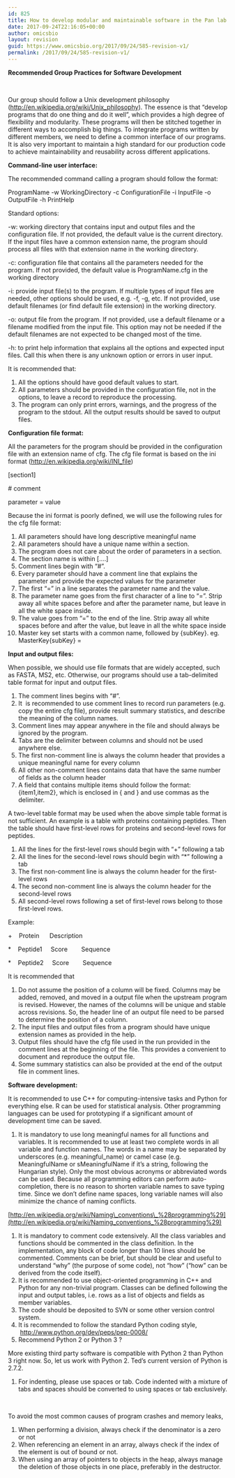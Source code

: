 ```yaml
---
id: 825
title: How to develop modular and maintainable software in the Pan lab
date: 2017-09-24T22:16:05+00:00
author: omicsbio
layout: revision
guid: https://www.omicsbio.org/2017/09/24/585-revision-v1/
permalink: /2017/09/24/585-revision-v1/
---
```

**Recommended Group Practices for Software Development**

&nbsp;

Our group should follow a Unix development philosophy (<http://en.wikipedia.org/wiki/Unix_philosophy>). The essence is that “develop programs that do one thing and do it well”, which provides a high degree of flexibility and modularity. These programs will then be stitched together in different ways to accomplish big things. To integrate programs written by different members, we need to define a common interface of our programs. It is also very important to maintain a high standard for our production code to achieve maintainability and reusability across different applications.

**Command-line user interface:**

The recommended command calling a program should follow the format:

ProgramName -w WorkingDirectory -c ConfigurationFile -i InputFile -o OutputFile -h PrintHelp

Standard options:

-w: working directory that contains input and output files and the configuration file. If not provided, the default value is the current directory. If the input files have a common extension name, the program should process all files with that extension name in the working directory.

-c: configuration file that contains all the parameters needed for the program. If not provided, the default value is ProgramName.cfg in the working directory

-i: provide input file(s) to the program. If multiple types of input files are needed, other options should be used, e.g. -f, -g, etc. If not provided, use default filenames (or find default file extension) in the working directory.

-o: output file from the program. If not provided, use a default filename or a filename modified from the input file. This option may not be needed if the default filenames are not expected to be changed most of the time.

-h: to print help information that explains all the options and expected input files. Call this when there is any unknown option or errors in user input.

It is recommended that:

  1. All the options should have good default values to start.
  2. All parameters should be provided in the configuration file, not in the options, to leave a record to reproduce the processing.
  3. The program can only print errors, warnings, and the progress of the program to the stdout. All the output results should be saved to output files.

**Configuration file format:**

All the parameters for the program should be provided in the configuration file with an extension name of cfg. The cfg file format is based on the ini format (<http://en.wikipedia.org/wiki/INI_file>)

[section1]

\# comment

parameter = value

Because the ini format is poorly defined, we will use the following rules for the cfg file format:

  1. All parameters should have long descriptive meaningful name
  2. All parameters should have a unique name within a section.
  3. The program does not care about the order of parameters in a section.
  4. The section name is within [&#8230;.]
  5. Comment lines begin with “#”.
  6. Every parameter should have a comment line that explains the parameter and provide the expected values for the parameter
  7. The first “=” in a line separates the parameter name and the value.
  8. The parameter name goes from the first character of a line to “=”. Strip away all white spaces before and after the parameter name, but leave in all the white space inside.
  9. The value goes from “=” to the end of the line. Strip away all white spaces before and after the value, but leave in all the white space inside
 10. Master key set starts with a common name, followed by {subKey}. eg. MasterKey{subKey} =

**Input and output files:**

When possible, we should use file formats that are widely accepted, such as FASTA, MS2, etc. Otherwise, our programs should use a tab-delimited table format for input and output files.

  1. The comment lines begins with “#”.
  2. It  is recommended to use comment lines to record run parameters (e.g. copy the entire cfg file), provide result summary statistics, and describe the meaning of the column names.
  3. Comment lines may appear anywhere in the file and should always be ignored by the program.
  4. Tabs are the delimiter between columns and should not be used anywhere else.
  5. The first non-comment line is always the column header that provides a unique meaningful name for every column
  6. All other non-comment lines contains data that have the same number of fields as the column header
  7. A field that contains multiple items should follow the format: {item1,item2}, which is enclosed in { and } and use commas as the delimiter.

A two-level table format may be used when the above simple table format is not sufficient. An example is a table with proteins containing peptides. Then the table should have first-level rows for proteins and second-level rows for peptides.

  1. All the lines for the first-level rows should begin with “+” following a tab
  2. All the lines for the second-level rows should begin with “*” following a tab
  3. The first non-comment line is always the column header for the first-level rows
  4. The second non-comment line is always the column header for the second-level rows
  5. All second-level rows following a set of first-level rows belong to those first-level rows.

Example:

+    Protein      Description

*    Peptide1     Score        Sequence

*    Peptide2     Score        Sequence

It is recommended that

  1. Do not assume the position of a column will be fixed. Columns may be added, removed, and moved in a output file when the upstream program is revised. However, the names of the columns will be unique and stable across revisions. So, the header line of an output file need to be parsed to determine the position of a column.
  2. The input files and output files from a program should have unique extension names as provided in the help.
  3. Output files should have the cfg file used in the run provided in the comment lines at the beginning of the file. This provides a convenient to document and reproduce the output file.
  4. Some summary statistics can also be provided at the end of the output file in comment lines.

**Software development:**

It is recommended to use C++ for computing-intensive tasks and Python for everything else. R can be used for statistical analysis. Other programming languages can be used for prototyping if a significant amount of development time can be saved.

  1. It is mandatory to use long meaningful names for all functions and variables. It is recommended to use at least two complete words in all variable and function names. The words in a name may be separated by underscores (e.g. meaningful_name) or camel case (e.g. MeaningfulName or sMeaningfulName if it’s a string, following the Hungarian style). Only the most obvious acronyms or abbreviated words can be used. Because all programming editors can perform auto-completion, there is no reason to shorten variable names to save typing time. Since we don’t define name spaces, long variable names will also minimize the chance of naming conflicts.

[http://en.wikipedia.org/wiki/Naming\_conventions\_%28programming%29](http://en.wikipedia.org/wiki/Naming_conventions_%28programming%29)

  1. It is mandatory to comment code extensively. All the class variables and functions should be commented in the class definition. In the implementation, any block of code longer than 10 lines should be commented. Comments can be brief, but should be clear and useful to understand “why” (the purpose of some code), not “how” (“how” can be derived from the code itself).
  2. It is recommended to use object-oriented programming in C++ and Python for any non-trivial program. Classes can be defined following the input and output tables, i.e. rows as a list of objects and fields as member variables.
  3. The code should be deposited to SVN or some other version control system.
  4. It is recommended to follow the standard Python coding style,  <http://www.python.org/dev/peps/pep-0008/>
  5. Recommend Python 2 or Python 3 ?

More existing third party software is compatible with Python 2 than Python 3 right now. So, let us work with Python 2. Ted’s current version of Python is 2.7.2.

  1. For indenting, please use spaces or tab. Code indented with a mixture of tabs and spaces should be converted to using spaces or tab exclusively.

&nbsp;

To avoid the most common causes of program crashes and memory leaks,

  1. When performing a division, always check if the denominator is a zero or not
  2. When referencing an element in an array, always check if the index of the element is out of bound or not.
  3. When using an array of pointers to objects in the heap, always manage the deletion of those objects in one place, preferably in the destructor.

&nbsp;